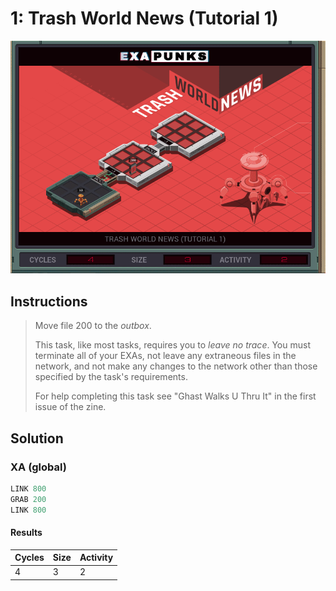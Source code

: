 # 1: Trash World News (Tutorial 1)

<div align="center"><img src="EXAPUNKS - TRASH WORLD NEWS (4, 3, 2, 2022-12-05-19-19-40).gif" /></div>

## Instructions
> Move file 200 to the *outbox*.
> 
> This task, like most tasks, requires you to _leave no trace_. You must terminate all of your EXAs, not leave any extraneous files in the network, and not make any changes to the network other than those specified by the task's requirements.
> 
> For help completing this task see "Ghast Walks U Thru It" in the first issue of the zine.

## Solution

### XA (global)
```asm
LINK 800
GRAB 200
LINK 800

```

#### Results
| Cycles | Size | Activity |
|--------|------|----------|
| 4      | 3    | 2        |
